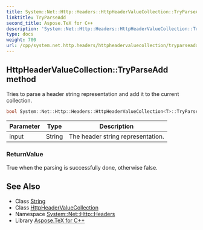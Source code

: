 ```yaml
---
title: System::Net::Http::Headers::HttpHeaderValueCollection::TryParseAdd method
linktitle: TryParseAdd
second_title: Aspose.TeX for C++
description: 'System::Net::Http::Headers::HttpHeaderValueCollection::TryParseAdd method. Tries to parse a header string representation and add it to the current collection in C++.'
type: docs
weight: 700
url: /cpp/system.net.http.headers/httpheadervaluecollection/tryparseadd/
---
```

## HttpHeaderValueCollection::TryParseAdd method


Tries to parse a header string representation and add it to the current collection.

```cpp
bool System::Net::Http::Headers::HttpHeaderValueCollection<T>::TryParseAdd(String input)
```


| Parameter | Type | Description |
| --- | --- | --- |
| input | String | The header string representation. |

### ReturnValue

True when the parsing is successfully done, otherwise false.

## See Also

* Class [String](../../../system/string/)
* Class [HttpHeaderValueCollection](../)
* Namespace [System::Net::Http::Headers](../../)
* Library [Aspose.TeX for C++](../../../)
